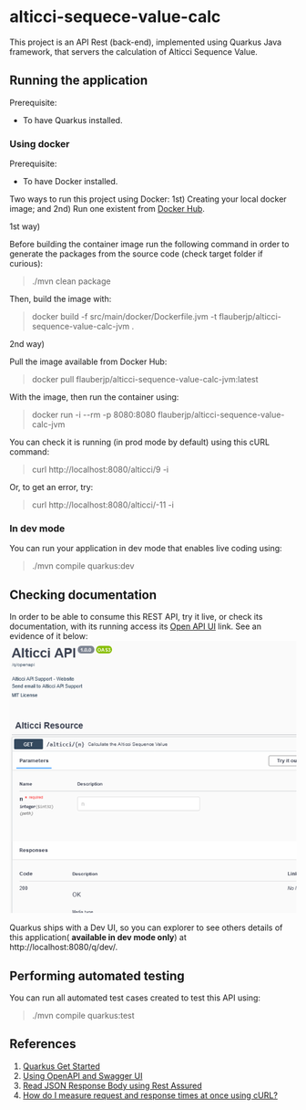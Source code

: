 # alticci-sequece-value-calc

This project is an API Rest (back-end), implemented using Quarkus Java framework, that servers the calculation of Alticci Sequence Value.

## Running the application

Prerequisite:

- To have Quarkus installed.

### Using docker

Prerequisite:

- To have Docker installed.

Two ways to run this project using Docker: 1st) Creating your local docker image; and 2nd) Run one existent from [Docker Hub](https://hub.docker.com/repository/docker/flauberjp/alticci-sequence-value-calc-jvm/general).

1st way)

Before building the container image run the following command in order to generate the packages from the source code (check target folder if curious):

> ./mvn clean package

Then, build the image with:

> docker build -f src/main/docker/Dockerfile.jvm -t flauberjp/alticci-sequence-value-calc-jvm .

2nd way)

Pull the image available from Docker Hub:

> docker pull flauberjp/alticci-sequence-value-calc-jvm:latest

With the image, then run the container using:

> docker run -i --rm -p 8080:8080 flauberjp/alticci-sequence-value-calc-jvm

You can check it is running (in prod mode by default) using this cURL command:

> curl http://localhost:8080/alticci/9 -i

Or, to get an error, try:

> curl http://localhost:8080/alticci/-11 -i

### In dev mode

You can run your application in dev mode that enables live coding using:

> ./mvn compile quarkus:dev

## Checking documentation

In order to be able to consume this REST API, try it live, or check its documentation, with its running access its [Open API UI](http://localhost:8080/q/swagger-ui) link. See an evidence of it below:
![Swagger API](others/api_document_evidence.png "Swagger API")

Quarkus ships with a Dev UI, so you can explorer to see others details of this application( **available in dev mode only**) at http://localhost:8080/q/dev/.

## Performing automated testing

You can run all automated test cases created to test this API using:

> ./mvn compile quarkus:test

## References

1. [Quarkus Get Started](https://quarkus.io/get-started/)
1. [Using OpenAPI and Swagger UI](https://quarkus.io/guides/openapi-swaggerui)
1. [Read JSON Response Body using Rest Assured](https://www.toolsqa.com/rest-assured/read-json-response-body-using-rest-assured/)
1. [How do I measure request and response times at once using cURL?](https://stackoverflow.com/a/22625150/6771132)
